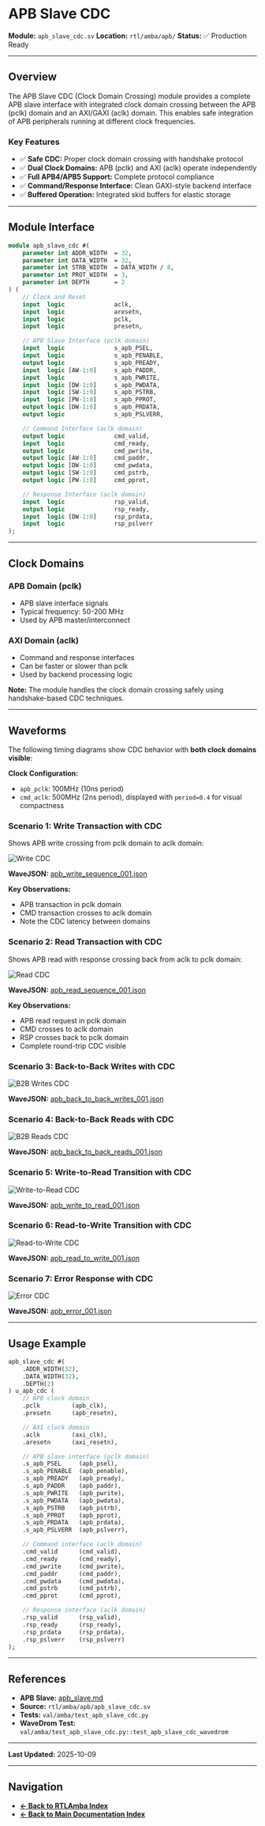 # APB Slave CDC

**Module:** `apb_slave_cdc.sv`
**Location:** `rtl/amba/apb/`
**Status:** ✅ Production Ready

---

## Overview

The APB Slave CDC (Clock Domain Crossing) module provides a complete APB slave interface with integrated clock domain crossing between the APB (pclk) domain and an AXI/GAXI (aclk) domain. This enables safe integration of APB peripherals running at different clock frequencies.

### Key Features

- ✅ **Safe CDC:** Proper clock domain crossing with handshake protocol
- ✅ **Dual Clock Domains:** APB (pclk) and AXI (aclk) operate independently
- ✅ **Full APB4/APB5 Support:** Complete protocol compliance
- ✅ **Command/Response Interface:** Clean GAXI-style backend interface
- ✅ **Buffered Operation:** Integrated skid buffers for elastic storage

---

## Module Interface

```systemverilog
module apb_slave_cdc #(
    parameter int ADDR_WIDTH  = 32,
    parameter int DATA_WIDTH  = 32,
    parameter int STRB_WIDTH  = DATA_WIDTH / 8,
    parameter int PROT_WIDTH  = 3,
    parameter int DEPTH       = 2
) (
    // Clock and Reset
    input  logic              aclk,
    input  logic              aresetn,
    input  logic              pclk,
    input  logic              presetn,

    // APB Slave Interface (pclk domain)
    input  logic              s_apb_PSEL,
    input  logic              s_apb_PENABLE,
    output logic              s_apb_PREADY,
    input  logic [AW-1:0]     s_apb_PADDR,
    input  logic              s_apb_PWRITE,
    input  logic [DW-1:0]     s_apb_PWDATA,
    input  logic [SW-1:0]     s_apb_PSTRB,
    input  logic [PW-1:0]     s_apb_PPROT,
    output logic [DW-1:0]     s_apb_PRDATA,
    output logic              s_apb_PSLVERR,

    // Command Interface (aclk domain)
    output logic              cmd_valid,
    input  logic              cmd_ready,
    output logic              cmd_pwrite,
    output logic [AW-1:0]     cmd_paddr,
    output logic [DW-1:0]     cmd_pwdata,
    output logic [SW-1:0]     cmd_pstrb,
    output logic [PW-1:0]     cmd_pprot,

    // Response Interface (aclk domain)
    input  logic              rsp_valid,
    output logic              rsp_ready,
    input  logic [DW-1:0]     rsp_prdata,
    input  logic              rsp_pslverr
);
```

---

## Clock Domains

### APB Domain (pclk)
- APB slave interface signals
- Typical frequency: 50-200 MHz
- Used by APB master/interconnect

### AXI Domain (aclk)
- Command and response interfaces
- Can be faster or slower than pclk
- Used by backend processing logic

**Note:** The module handles the clock domain crossing safely using handshake-based CDC techniques.

---

## Waveforms

The following timing diagrams show CDC behavior with **both clock domains visible**:

**Clock Configuration:**
- `apb_pclk`: 100MHz (10ns period)
- `cmd_aclk`: 500MHz (2ns period), displayed with `period=0.4` for visual compactness

### Scenario 1: Write Transaction with CDC

Shows APB write crossing from pclk domain to aclk domain:

![Write CDC](../../assets/WAVES/apb_slave_cdc/apb_write_sequence_001.png)

**WaveJSON:** [apb_write_sequence_001.json](../../assets/WAVES/apb_slave_cdc/apb_write_sequence_001.json)

**Key Observations:**
- APB transaction in pclk domain
- CMD transaction crosses to aclk domain
- Note the CDC latency between domains

### Scenario 2: Read Transaction with CDC

Shows APB read with response crossing back from aclk to pclk domain:

![Read CDC](../../assets/WAVES/apb_slave_cdc/apb_read_sequence_001.png)

**WaveJSON:** [apb_read_sequence_001.json](../../assets/WAVES/apb_slave_cdc/apb_read_sequence_001.json)

**Key Observations:**
- APB read request in pclk domain
- CMD crosses to aclk domain
- RSP crosses back to pclk domain
- Complete round-trip CDC visible

### Scenario 3: Back-to-Back Writes with CDC

![B2B Writes CDC](../../assets/WAVES/apb_slave_cdc/apb_back_to_back_writes_001.png)

**WaveJSON:** [apb_back_to_back_writes_001.json](../../assets/WAVES/apb_slave_cdc/apb_back_to_back_writes_001.json)

### Scenario 4: Back-to-Back Reads with CDC

![B2B Reads CDC](../../assets/WAVES/apb_slave_cdc/apb_back_to_back_reads_001.png)

**WaveJSON:** [apb_back_to_back_reads_001.json](../../assets/WAVES/apb_slave_cdc/apb_back_to_back_reads_001.json)

### Scenario 5: Write-to-Read Transition with CDC

![Write-to-Read CDC](../../assets/WAVES/apb_slave_cdc/apb_write_to_read_001.png)

**WaveJSON:** [apb_write_to_read_001.json](../../assets/WAVES/apb_slave_cdc/apb_write_to_read_001.json)

### Scenario 6: Read-to-Write Transition with CDC

![Read-to-Write CDC](../../assets/WAVES/apb_slave_cdc/apb_read_to_write_001.png)

**WaveJSON:** [apb_read_to_write_001.json](../../assets/WAVES/apb_slave_cdc/apb_read_to_write_001.json)

### Scenario 7: Error Response with CDC

![Error CDC](../../assets/WAVES/apb_slave_cdc/apb_error_001.png)

**WaveJSON:** [apb_error_001.json](../../assets/WAVES/apb_slave_cdc/apb_error_001.json)

---

## Usage Example

```systemverilog
apb_slave_cdc #(
    .ADDR_WIDTH(32),
    .DATA_WIDTH(32),
    .DEPTH(2)
) u_apb_cdc (
    // APB clock domain
    .pclk         (apb_clk),
    .presetn      (apb_resetn),

    // AXI clock domain
    .aclk         (axi_clk),
    .aresetn      (axi_resetn),

    // APB slave interface (pclk domain)
    .s_apb_PSEL     (apb_psel),
    .s_apb_PENABLE  (apb_penable),
    .s_apb_PREADY   (apb_pready),
    .s_apb_PADDR    (apb_paddr),
    .s_apb_PWRITE   (apb_pwrite),
    .s_apb_PWDATA   (apb_pwdata),
    .s_apb_PSTRB    (apb_pstrb),
    .s_apb_PPROT    (apb_pprot),
    .s_apb_PRDATA   (apb_prdata),
    .s_apb_PSLVERR  (apb_pslverr),

    // Command interface (aclk domain)
    .cmd_valid      (cmd_valid),
    .cmd_ready      (cmd_ready),
    .cmd_pwrite     (cmd_pwrite),
    .cmd_paddr      (cmd_paddr),
    .cmd_pwdata     (cmd_pwdata),
    .cmd_pstrb      (cmd_pstrb),
    .cmd_pprot      (cmd_pprot),

    // Response interface (aclk domain)
    .rsp_valid      (rsp_valid),
    .rsp_ready      (rsp_ready),
    .rsp_prdata     (rsp_prdata),
    .rsp_pslverr    (rsp_pslverr)
);
```

---

## References

- **APB Slave:** [apb_slave.md](apb_slave.md)
- **Source:** `rtl/amba/apb/apb_slave_cdc.sv`
- **Tests:** `val/amba/test_apb_slave_cdc.py`
- **WaveDrom Test:** `val/amba/test_apb_slave_cdc.py::test_apb_slave_cdc_wavedrom`

---

**Last Updated:** 2025-10-09

---

## Navigation

- **[← Back to RTLAmba Index](../index.md)**
- **[← Back to Main Documentation Index](../../index.md)**
